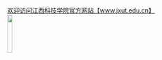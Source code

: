 <div><a href="https://www.jxut.edu.cn/">欢迎访问江西科技学院官方网站【www.jxut.edu.cn】</a></div>

<a href="https://www.jxut.edu.cn/h_y_f_w_j_x_k_j_x_y__files/logo.png" title="江西科技学院校徽.jpg" isadd="1">
<img src="https://share.choong.net/zt/jxut.edu.cn/江西科技学院校徽.jpg"" style="vertical-align:text-bottom;" width="15%" height="15%"></a> 

